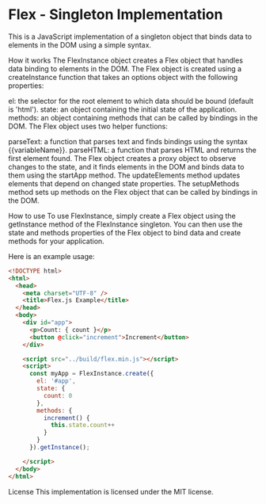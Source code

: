 # Flex - Singleton Implementation
This is a JavaScript implementation of a singleton object that binds data to elements in the DOM using a simple syntax.

How it works
The FlexInstance object creates a Flex object that handles data binding to elements in the DOM. The Flex object is created using a createInstance function that takes an options object with the following properties:

el: the selector for the root element to which data should be bound (default is 'html').
state: an object containing the initial state of the application.
methods: an object containing methods that can be called by bindings in the DOM.
The Flex object uses two helper functions:

parseText: a function that parses text and finds bindings using the syntax {{variableName}}.
parseHTML: a function that parses HTML and returns the first element found.
The Flex object creates a proxy object to observe changes to the state, and it finds elements in the DOM and binds data to them using the startApp method. The updateElements method updates elements that depend on changed state properties. The setupMethods method sets up methods on the Flex object that can be called by bindings in the DOM.

How to use
To use FlexInstance, simply create a Flex object using the getInstance method of the FlexInstance singleton. You can then use the state and methods properties of the Flex object to bind data and create methods for your application.

Here is an example usage:

```html
<!DOCTYPE html>
<html>
  <head>
    <meta charset="UTF-8" />
    <title>Flex.js Example</title>
  </head>
  <body>
    <div id="app">
      <p>Count: { count }</p>
      <button @click="increment">Increment</button>
    </div>

    <script src="../build/flex.min.js"></script>
    <script>
      const myApp = FlexInstance.create({
        el: '#app',
        state: {
          count: 0
        },
        methods: {
          increment() {
            this.state.count++
          }
        }
      }).getInstance();

    </script>
  </body>
</html>
```
License
This implementation is licensed under the MIT license.